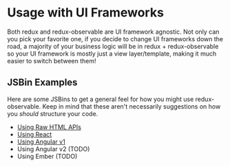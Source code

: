 # Usage with UI Frameworks

Both redux and redux-observable are UI framework agnostic. Not only can you pick your favorite one, if you decide to change UI frameworks down the road, a majority of your business logic will be in redux + redux-observable so your UI framework is mostly just a view layer/template, making it much easier to switch between them!

## JSBin Examples

Here are some JSBins to get a general feel for how you might use redux-observable. Keep in mind that these aren't necessarily suggestions on how you _should_ structure your code.

* [Using Raw HTML APIs](http://jsbin.com/birogu/edit?js,output)
* [Using React](http://jsbin.com/jexomi/edit?js,output)
* [Using Angular v1](http://jsbin.com/laviti/edit?js,output)
* Using Angular v2 (TODO)
* Using Ember (TODO)
